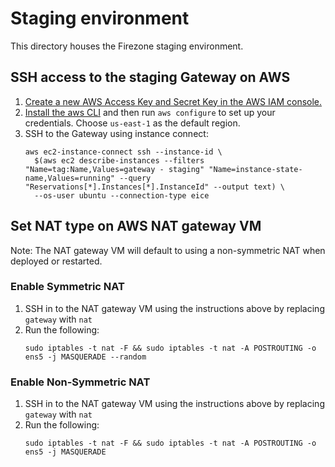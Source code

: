 # Staging environment

This directory houses the Firezone staging environment.

## SSH access to the staging Gateway on AWS

1. [Create a new AWS Access Key and Secret Key in the AWS IAM console.](https://docs.aws.amazon.com/IAM/latest/UserGuide/id_credentials_access-keys.html#Using_CreateAccessKey)
1. [Install the aws CLI](https://docs.aws.amazon.com/cli/latest/userguide/getting-started-install.html)
   and then run `aws configure` to set up your credentials. Choose `us-east-1`
   as the default region.
1. SSH to the Gateway using instance connect:
   ```
   aws ec2-instance-connect ssh --instance-id \
     $(aws ec2 describe-instances --filters "Name=tag:Name,Values=gateway - staging" "Name=instance-state-name,Values=running" --query "Reservations[*].Instances[*].InstanceId" --output text) \
     --os-user ubuntu --connection-type eice
   ```

## Set NAT type on AWS NAT gateway VM

Note: The NAT gateway VM will default to using a non-symmetric NAT when deployed or restarted.

### Enable Symmetric NAT

1. SSH in to the NAT gateway VM using the instructions above by replacing `gateway` with `nat`
1. Run the following:
   ```
   sudo iptables -t nat -F && sudo iptables -t nat -A POSTROUTING -o ens5 -j MASQUERADE --random
   ```

### Enable Non-Symmetric NAT

1. SSH in to the NAT gateway VM using the instructions above by replacing `gateway` with `nat`
1. Run the following:
   ```
   sudo iptables -t nat -F && sudo iptables -t nat -A POSTROUTING -o ens5 -j MASQUERADE
   ```
